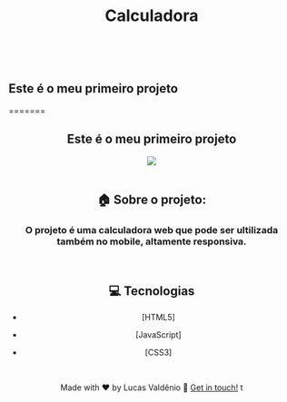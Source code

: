 <h1 align="center"> Calculadora </h1>
<br>
<br> 
<br>
<h2> Este é o meu primeiro projeto </h2>
=======
<h2 align="center"> Este é o meu primeiro projeto </h2>

<div align="center" width="500"><img src="https://github.com/Valdeniodev/Primeiro-Projeto-Calculadora-Digital/blob/main/assets/Natural_Mockup_Freebie_Lead_Magnet_Facebook_Post-removebg-preview.png?raw=true"><div/>
  <br>
  
  ## :house: Sobre o projeto:
  
<h3>O projeto é uma calculadora web que pode ser ultilizada também no mobile, altamente responsiva.</h3>
<br>


## :computer: Tecnologias

- [HTML5] 
- [JavaScript] 
- [CSS3] 
  
  <br>
  
Made with ♥ by Lucas Valdênio :wave: [Get in touch!](https://www.linkedin.com/in/lucasvald%C3%AAnio/)
t

